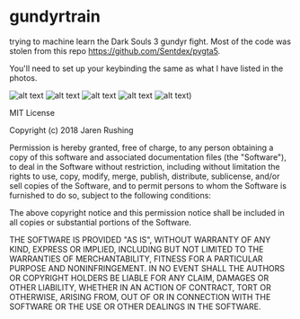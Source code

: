 # gundyrtrain


trying to machine learn the Dark Souls 3 gundyr fight.
Most of the code was stolen from this repo https://github.com/Sentdex/pygta5.

You'll need to set up your keybinding the same as what I have listed in the photos.

![alt text](https://github.com/IyaJenkei/gundyrtrain/blob/master/images/keys1.jpg)
![alt text](https://github.com/IyaJenkei/gundyrtrain/blob/master/images/keys2.jpg)
![alt text](https://github.com/IyaJenkei/gundyrtrain/blob/master/images/keys3.jpg)
![alt text](https://github.com/IyaJenkei/gundyrtrain/blob/master/images/keys4.jpg)
![alt text](https://github.com/IyaJenkei/gundyrtrain/blob/master/images/keys5.jpg))

MIT License

Copyright (c) 2018 Jaren Rushing

Permission is hereby granted, free of charge, to any person obtaining a copy
of this software and associated documentation files (the "Software"), to deal
in the Software without restriction, including without limitation the rights
to use, copy, modify, merge, publish, distribute, sublicense, and/or sell
copies of the Software, and to permit persons to whom the Software is
furnished to do so, subject to the following conditions:

The above copyright notice and this permission notice shall be included in all
copies or substantial portions of the Software.

THE SOFTWARE IS PROVIDED "AS IS", WITHOUT WARRANTY OF ANY KIND, EXPRESS OR
IMPLIED, INCLUDING BUT NOT LIMITED TO THE WARRANTIES OF MERCHANTABILITY,
FITNESS FOR A PARTICULAR PURPOSE AND NONINFRINGEMENT. IN NO EVENT SHALL THE
AUTHORS OR COPYRIGHT HOLDERS BE LIABLE FOR ANY CLAIM, DAMAGES OR OTHER
LIABILITY, WHETHER IN AN ACTION OF CONTRACT, TORT OR OTHERWISE, ARISING FROM,
OUT OF OR IN CONNECTION WITH THE SOFTWARE OR THE USE OR OTHER DEALINGS IN THE
SOFTWARE.